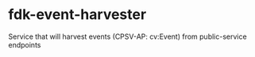# fdk-event-harvester
Service that will harvest events (CPSV-AP: cv:Event) from public-service endpoints
